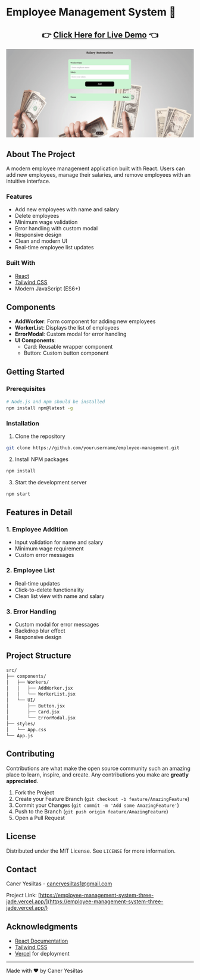 # Employee Management System 💼
<div align="center">
 <h2>
   👉 <a href="https://employee-management-system-three-jade.vercel.app/">Click Here for Live Demo</a> 👈
 </h2>
</div>

<p align="center">
 <img src="./assets/demo.gif" alt="employee management system demo">
</p>


## About The Project
A modern employee management application built with React. Users can add new employees, manage their salaries, and remove employees with an intuitive interface.

### Features
- Add new employees with name and salary
- Delete employees
- Minimum wage validation
- Error handling with custom modal
- Responsive design
- Clean and modern UI
- Real-time employee list updates

### Built With
- [React](https://reactjs.org/)
- [Tailwind CSS](https://tailwindcss.com/)
- Modern JavaScript (ES6+)

## Components
- **AddWorker**: Form component for adding new employees
- **WorkerList**: Displays the list of employees
- **ErrorModal**: Custom modal for error handling
- **UI Components**: 
  - Card: Reusable wrapper component
  - Button: Custom button component

## Getting Started

### Prerequisites
```bash
# Node.js and npm should be installed
npm install npm@latest -g
```

### Installation
1. Clone the repository
```bash
git clone https://github.com/yourusername/employee-management.git
```

2. Install NPM packages
```bash
npm install
```

3. Start the development server
```bash
npm start
```

## Features in Detail

### 1. Employee Addition
- Input validation for name and salary
- Minimum wage requirement
- Custom error messages

### 2. Employee List
- Real-time updates
- Click-to-delete functionality
- Clean list view with name and salary

### 3. Error Handling
- Custom modal for error messages
- Backdrop blur effect
- Responsive design

## Project Structure
```
src/
├── components/
│   ├── Workers/
│   │   ├── AddWorker.jsx
│   │   └── WorkerList.jsx
│   └── UI/
│       ├── Button.jsx
│       ├── Card.jsx
│       └── ErrorModal.jsx
├── styles/
│   └── App.css
└── App.js
```

## Contributing
Contributions are what make the open source community such an amazing place to learn, inspire, and create. Any contributions you make are **greatly appreciated**.

1. Fork the Project
2. Create your Feature Branch (`git checkout -b feature/AmazingFeature`)
3. Commit your Changes (`git commit -m 'Add some AmazingFeature'`)
4. Push to the Branch (`git push origin feature/AmazingFeature`)
5. Open a Pull Request

## License
Distributed under the MIT License. See `LICENSE` for more information.

## Contact
Caner Yesiltas - caneryesiltas1@gmail.com

Project Link: [https://employee-management-system-three-jade.vercel.app/](https://employee-management-system-three-jade.vercel.app/)

## Acknowledgments
* [React Documentation](https://reactjs.org/docs)
* [Tailwind CSS](https://tailwindcss.com/)
* [Vercel](https://vercel.com/) for deployment

---
Made with ❤️ by Caner Yesiltas